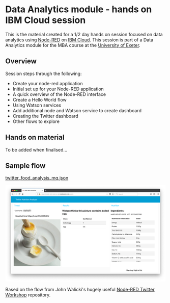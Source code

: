 # Data Analytics module - hands on IBM Cloud session

This is the material created for a 1/2 day hands on session focused on data analytics using [Node-RED](https://nodered.org/) on [IBM Cloud](https://cloud.ibm.com/). This session is part of a Data Analytics module for the MBA course at the [University of Exeter](https://business-school.exeter.ac.uk/study/masters/mba/). 

## Overview

Session steps through the following:
* Create your node-red application
* Initial set up for your Node-RED application
* A quick overview of the Node-RED interface
* Create a Hello World flow
* Using Watson services
* Add additional node and Watson service to create dashboard
* Creating the Twitter dashboard
* Other flows to explore

## Hands on material

To be added when finalised... 

## Sample flow

[twitter_food_analysis_mq.json](https://github.com/mandieq/node-red-exeter/blob/master/flows/twitter_food_analysis_mq.json)

![Sample output](https://github.com/mandieq/node-red-exeter/raw/master/images/boiled_egg_dashboard.png)

Based on the flow from John Walicki's hugely useful [Node-RED Twitter Workshop](https://github.com/johnwalicki/Node-RED-Twitter-Workshop) repository.
